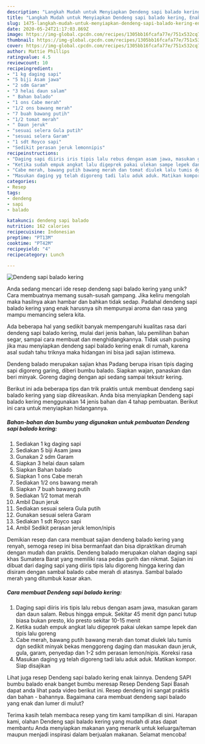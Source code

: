 ```yaml
---
description: "Langkah Mudah untuk Menyiapkan Dendeng sapi balado kering, Enak"
title: "Langkah Mudah untuk Menyiapkan Dendeng sapi balado kering, Enak"
slug: 1475-langkah-mudah-untuk-menyiapkan-dendeng-sapi-balado-kering-enak
date: 2020-05-24T21:17:03.869Z
image: https://img-global.cpcdn.com/recipes/1305bb16fcafa77e/751x532cq70/dendeng-sapi-balado-kering-foto-resep-utama.jpg
thumbnail: https://img-global.cpcdn.com/recipes/1305bb16fcafa77e/751x532cq70/dendeng-sapi-balado-kering-foto-resep-utama.jpg
cover: https://img-global.cpcdn.com/recipes/1305bb16fcafa77e/751x532cq70/dendeng-sapi-balado-kering-foto-resep-utama.jpg
author: Mattie Phillips
ratingvalue: 4.5
reviewcount: 10
recipeingredient:
- "1 kg daging sapi"
- "5 biji Asam jawa"
- "2 sdm Garam"
- "3 helai daun salam"
- " Bahan balado"
- "1 ons Cabe merah"
- "1/2 ons bawang merah"
- "7 buah bawang putih"
- "1/2 tomat merah"
- " Daun jeruk"
- "sesuai selera Gula putih"
- "sesuai selera Garam"
- "1 sdt Royco sapi"
- "Sedikit perasan jeruk lemonnipis"
recipeinstructions:
- "Daging sapi diiris iris tipis lalu rebus dengan asam jawa, masukan garam dan daun salam. Rebus hingga empuk. Sekitar 45 menit dgn panci tutup biasa bukan presto, klo presto sekitar 10-15 menit"
- "Ketika sudah empuk angkat lalu digeprek pakai ulekan sampe lepek dan tipis lalu goreng"
- "Cabe merah, bawang putih bawang merah dan tomat diulek lalu tumis dgn sedikit minyak bekas menggoreng daging dan masukan daun jeruk, gula, garam, penyedap dan 1-2 sdm perasan lemon/nipis. Koreksi rasa"
- "Masukan daging yg telah digoreng tadi lalu aduk aduk. Matikan kompor. Siap disajikan"
categories:
- Resep
tags:
- dendeng
- sapi
- balado

katakunci: dendeng sapi balado 
nutrition: 162 calories
recipecuisine: Indonesian
preptime: "PT13M"
cooktime: "PT42M"
recipeyield: "4"
recipecategory: Lunch

---
```



![Dendeng sapi balado kering](https://img-global.cpcdn.com/recipes/1305bb16fcafa77e/751x532cq70/dendeng-sapi-balado-kering-foto-resep-utama.jpg)

Anda sedang mencari ide resep dendeng sapi balado kering yang unik? Cara membuatnya memang susah-susah gampang. Jika keliru mengolah maka hasilnya akan hambar dan bahkan tidak sedap. Padahal dendeng sapi balado kering yang enak harusnya sih mempunyai aroma dan rasa yang mampu memancing selera kita.

Ada beberapa hal yang sedikit banyak mempengaruhi kualitas rasa dari dendeng sapi balado kering, mulai dari jenis bahan, lalu pemilihan bahan segar, sampai cara membuat dan menghidangkannya. Tidak usah pusing jika mau menyiapkan dendeng sapi balado kering enak di rumah, karena asal sudah tahu triknya maka hidangan ini bisa jadi sajian istimewa.

Dendeng balado merupakan sajian khas Padang berupa irisan tipis daging sapi digoreng garing, diberi bumbu balado. Siapkan wajan, panaskan dan beri minyak. Goreng daging dengan api sedang sampai teksutr kering.


Berikut ini ada beberapa tips dan trik praktis untuk membuat dendeng sapi balado kering yang siap dikreasikan. Anda bisa menyiapkan Dendeng sapi balado kering menggunakan 14 jenis bahan dan 4 tahap pembuatan. Berikut ini cara untuk menyiapkan hidangannya.

<!--inarticleads1-->

##### Bahan-bahan dan bumbu yang digunakan untuk pembuatan Dendeng sapi balado kering:

1. Sediakan 1 kg daging sapi
1. Sediakan 5 biji Asam jawa
1. Gunakan 2 sdm Garam
1. Siapkan 3 helai daun salam
1. Siapkan  Bahan balado
1. Siapkan 1 ons Cabe merah
1. Sediakan 1/2 ons bawang merah
1. Siapkan 7 buah bawang putih
1. Sediakan 1/2 tomat merah
1. Ambil  Daun jeruk
1. Sediakan sesuai selera Gula putih
1. Gunakan sesuai selera Garam
1. Sediakan 1 sdt Royco sapi
1. Ambil Sedikit perasan jeruk lemon/nipis


Demikian resep dan cara membuat sajian dendeng balado kering yang renyah, semoga resep ini bisa bermanfaat dan bisa dipraktikan dirumah dengan mudah dan praktis. Dendeng balado merupakan olahan daging sapi khas Sumatera Barat yang memiliki rasa pedas gurih dan nikmat. Sajian ini dibuat dari daging sapi yang diiris tipis lalu digoreng hingga kering dan disiram dengan sambal balado cabe merah di atasnya. Sambal balado merah yang ditumbuk kasar akan. 

<!--inarticleads2-->

##### Cara membuat Dendeng sapi balado kering:

1. Daging sapi diiris iris tipis lalu rebus dengan asam jawa, masukan garam dan daun salam. Rebus hingga empuk. Sekitar 45 menit dgn panci tutup biasa bukan presto, klo presto sekitar 10-15 menit
1. Ketika sudah empuk angkat lalu digeprek pakai ulekan sampe lepek dan tipis lalu goreng
1. Cabe merah, bawang putih bawang merah dan tomat diulek lalu tumis dgn sedikit minyak bekas menggoreng daging dan masukan daun jeruk, gula, garam, penyedap dan 1-2 sdm perasan lemon/nipis. Koreksi rasa
1. Masukan daging yg telah digoreng tadi lalu aduk aduk. Matikan kompor. Siap disajikan


Lihat juga resep Dendeng sapi balado kering enak lainnya. Dendeng SAPI bumbu balado enak banget bumbu meresap Resep Dendeng Sapi Basah dapat anda lihat pada video berikut ini. Resep dendeng ini sangat praktis dan bahan - bahannya. Bagaimana cara membuat dendeng sapi balado yang enak dan lumer di mulut? 

Terima kasih telah membaca resep yang tim kami tampilkan di sini. Harapan kami, olahan Dendeng sapi balado kering yang mudah di atas dapat membantu Anda menyiapkan makanan yang menarik untuk keluarga/teman maupun menjadi inspirasi dalam berjualan makanan. Selamat mencoba!
